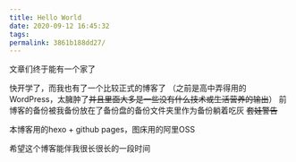 ```yaml
---
title: Hello World
date: 2020-09-12 16:45:32
tags:
permalink: 3861b188dd27/
---
```


文章们终于能有一个家了

<!-- more -->

快开学了，而我也有了一个比较正式的博客了
（之前是高中弄得用的WordPress，太臃肿了~~并且里面大多是一些没有什么技术或生活营养的输出~~）
前博客的备份被我备份放在了备份盘的备份文件夹里作为备份躺着吃灰 ~~套娃警告~~

本博客用的hexo + github pages，图床用的阿里OSS

希望这个博客能伴我很长很长的一段时间